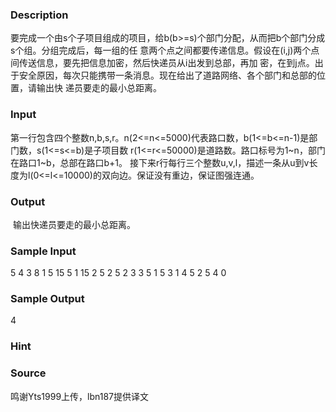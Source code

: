 
### Description
要完成一个由s个子项目组成的项目，给b(b>=s)个部门分配，从而把b个部门分成s个组。分组完成后，每一组的任
意两个点之间都要传递信息。假设在(i,j)两个点间传送信息，要先把信息加密，然后快递员从i出发到总部，再加
密，在到j点。出于安全原因，每次只能携带一条消息。现在给出了道路网络、各个部门和总部的位置，请输出快
递员要走的最小总距离。


### Input
第一行包含四个整数n,b,s,r。n(2<=n<=5000)代表路口数，b(1<=b<=n-1)是部门数，s(1<=s<=b)是子项目数
r(1<=r<=50000)是道路数。路口标号为1~n，部门在路口1~b，总部在路口b+1。
接下来r行每行三个整数u,v,l，描述一条从u到v长度为l(0<=l<=10000)的双向边。保证没有重边，保证图强连通。
### Output
 输出快递员要走的最小总距离。
### Sample Input
5 4 3 8
1 5 15
5 1 15
2 5 2
5 2 3
3 5 1
5 3 1
4 5 2
5 4 0

### Sample Output
4
### Hint

### Source
鸣谢Yts1999上传，lbn187提供译文